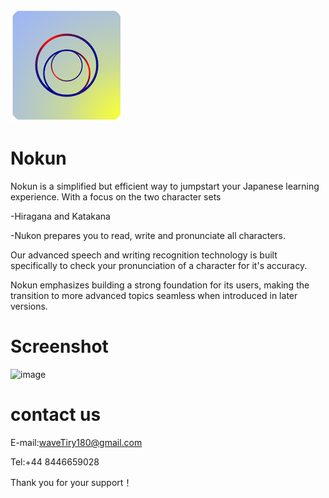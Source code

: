 ![image](https://github.com/chenrongke/Nokun/blob/master/180.png)
# Nokun

Nokun is a simplified but efficient way to jumpstart your Japanese learning experience.
 With a focus on the two character sets

-Hiragana and Katakana

-Nukon prepares you to read, write and pronunciate all characters. 

Our advanced speech and writing recognition technology is built specifically to check your pronunciation of a character for it's accuracy.

 Nokun emphasizes building a strong foundation for its users, making the transition to more advanced topics seamless when introduced in later versions.
 
 # Screenshot
 ![image]()
 
 
 # contact us
 E-mail:waveTiry180@gmail.com
 
 Tel:+44 8446659028
 
 Thank you for your support！
